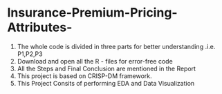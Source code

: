 # Insurance-Premium-Pricing-Attributes-

1) The whole code is divided in three parts for better understanding .i.e. P1,P2,P3
2) Download and open all the R - files for error-free code
3) All the Steps and Final Conclusion are mentioned in the Report
4) This project is based on CRISP-DM framework.
5) This Project Consits of performing EDA and Data Visualization
